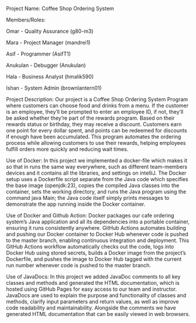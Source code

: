 Project Name: Coffee Shop Ordering System

Members/Roles: 

Omar - Quality Assurance (g80-m3)

Mara - Project Manager (mandrei1)

Asif - Programmer (AsifT1)

Anukulan - Debugger (Anukulan)

Hala - Business Analyst (hmalik590)

Ishan - System Admin (brownlantern01)

Project Description:
Our project is a Coffee Shop Ordering System Program where customers can choose food and drinks from a menu. If the customer is an employee, they’ll be prompted to enter an employee ID, if not, they’ll be asked whether they’re part of the rewards program. Based on their rewards status or birthday, they may receive a discount. Customers earn one point for every dollar spent, and points can be redeemed for discounts if enough have been accumulated. This program automates the ordering process while allowing customers to use their rewards, helping employees fulfill orders more quickly and reducing wait times.

Use of Docker: 
In this project we implemented a docker-file which makes it so that in runs the same way everywhere, such as different team-members devices and it contains all the libraries, and settings on intelliJ. The Docker setup uses a Dockerfile script separate from the Java code which specifies the base image (openjdk:23), copies the compiled Java classes into the container, sets the working directory, and runs the Java program using the command java Main; the Java code itself simply prints messages to demonstrate the app running inside the Docker container. 

Use of Docker and Github Action: 
Docker packages our cafe ordering system’s Java application and all its dependencies into a portable container, ensuring it runs consistently anywhere. GitHub Actions automates building and pushing our Docker container to Docker Hub whenever code is pushed to the master branch, enabling continuous integration and deployment. This GitHub Actions workflow automatically checks out the code, logs into Docker Hub using stored secrets, builds a Docker image from the project’s Dockerfile, and pushes the image to Docker Hub tagged with the current run number whenever code is pushed to the master branch.

Use of JavaDocs:
In this project we added JavaDoc comments to all key classes and methods and generated the HTML documentation, which is hosted using GitHub Pages for easy access to our team and instructor. JavaDocs are used to explain the purpose and functionality of classes and methods, clarify input parameters and return values, as well as improve code readability and maintainability. Alongside the comments we have generated HTML documentation that can be easily viewed in web browsers. 

